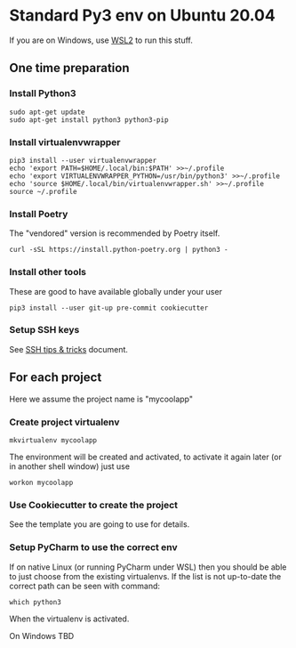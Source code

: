 # Standard Py3 env on Ubuntu 20.04

If you are on Windows, use [WSL2][wsl2] to run this stuff.

[wsl2]: ./win10_wsl2_docker.md

## One time preparation

### Install Python3

    sudo apt-get update
    sudo apt-get install python3 python3-pip

### Install virtualenvwrapper

    pip3 install --user virtualenvwrapper
    echo 'export PATH=$HOME/.local/bin:$PATH' >>~/.profile
    echo 'export VIRTUALENVWRAPPER_PYTHON=/usr/bin/python3' >>~/.profile
    echo 'source $HOME/.local/bin/virtualenvwrapper.sh' >>~/.profile
    source ~/.profile

### Install Poetry

The "vendored" version is recommended by Poetry itself.

    curl -sSL https://install.python-poetry.org | python3 -

### Install other tools

These are good to have available globally under your user

    pip3 install --user git-up pre-commit cookiecutter

### Setup SSH keys

See [SSH tips & tricks][sshtips] document.

[sshtips]: ./ssh_tips.md

## For each project

Here we assume the project name is "mycoolapp"

### Create project virtualenv

    mkvirtualenv mycoolapp

The environment will be created and activated, to activate
it again later (or in another shell window) just use

    workon mycoolapp

### Use Cookiecutter to create the project

See the template you are going to use for details.

### Setup PyCharm to use the correct env

If on native Linux (or running PyCharm under WSL) then
you should be able to just choose from the existing virtualenvs.
If the list is not up-to-date the correct path can be seen
with command:

    which python3

When the virtualenv is activated.

On Windows TBD
